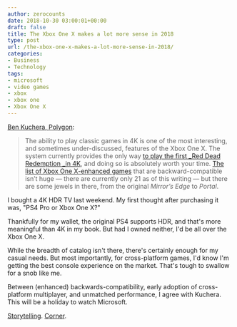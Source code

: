 ```yaml
---
author: zerocounts
date: 2018-10-30 03:00:01+00:00
draft: false
title: The Xbox One X makes a lot more sense in 2018
type: post
url: /the-xbox-one-x-makes-a-lot-more-sense-in-2018/
categories:
- Business
- Technology
tags:
- microsoft
- video games
- xbox
- xbox one
- Xbox One X
---
```


[Ben Kuchera, Polygon](https://www.polygon.com/2018/10/29/18038242/why-you-should-buy-an-xbox-one-x):

> The ability to play classic games in 4K is one of the most interesting, and sometimes under-discussed, features of the Xbox One X. The system currently provides the only way [to play the first _Red Dead Redemption _in 4K](https://www.polygon.com/2018/4/11/17224660/red-dead-redemption-xbox-one-x-4k-backwards-compatibility), and doing so is absolutely worth your time. [The list of Xbox One X-enhanced games](https://www.xbox.com/en-US/xbox-one/backward-compatibility) that are backward-compatible isn’t huge — there are currently only 21 as of this writing — but there are some jewels in there, from the original _Mirror’s Edge_ to _Portal_.

I bought a 4K HDR TV last weekend. My first thought after purchasing it was, "PS4 Pro or Xbox One X?"

Thankfully for my wallet, the original PS4 supports HDR, and that's more meaningful than 4K in my book. But had I owned neither, I'd be all over the Xbox One X.

While the breadth of catalog isn't there, there's certainly enough for my casual needs. But most importantly, for cross-platform games, I'd know I'm getting the best console experience on the market. That's tough to swallow for a snob like me.

Between (enhanced) backwards-compatibility, early adoption of cross-platform multiplayer, and unmatched performance, I agree with Kuchera. This will be a holiday to watch Microsoft.

[Storytelling](/2018/06/12/sometimes-failure-leads-to-opportunity/). [Corner](/2018/04/22/the-verge-my-xbox-one-s-is-now-a-meaningfully-different-console-to-my-ps4/).
